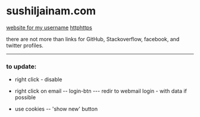 # sushiljainam.com
[website for my username](http://sushiljainam.com) [http](http://sushiljainam.com)[https](https://sushiljainam.com)

there are not more than links for GitHub, Stackoverflow, facebook, and twitter profiles.


------------------------------------

### to update:
- right click - disable
- right click on email 
-- login-btn
--- redir to webmail login - with data if possible

- use cookies
-- 'show new' button
